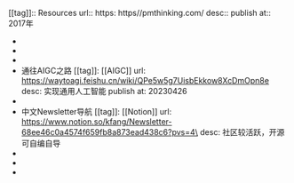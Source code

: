 [[tag]]:: Resources
url:: https: https//pmthinking.com/ 
desc:: 
publish at:: 2017年

-
-
-
- 通往AIGC之路
  [[tag]]: [[AIGC]]
  url: https://waytoagi.feishu.cn/wiki/QPe5w5g7UisbEkkow8XcDmOpn8e
  desc: 实现通用人工智能
  publish at: 20230426
-
- 中文Newsletter导航
  [[tag]]: [[Notion]]
  url: https://www.notion.so/kfang/Newsletter-68ee46c0a4574f659fb8a873ead438c6?pvs=4\
  desc: 社区较活跃，开源可自编自导
-
-
-